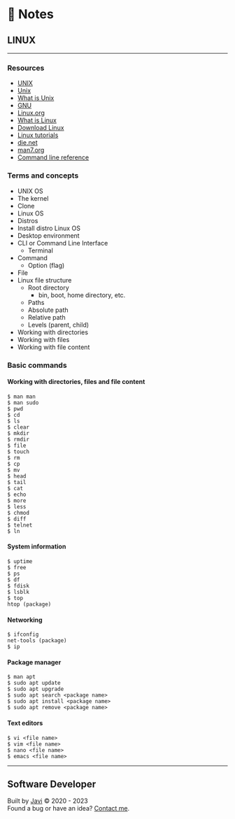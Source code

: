 # :memo: Notes
## LINUX
- - -
### Resources
* [UNIX](https://unix.org/)
* [Unix](https://en.wikipedia.org/wiki/Unix)
* [What is Unix](https://unix.org/what_is_unix.html)
* [GNU](https://www.gnu.org/home.en.html)
* [Linux.org](https://www.linux.org/)
* [What is Linux](https://www.linux.org/threads/what-is-linux.4106/)
* [Download Linux](https://www.linux.org/pages/download/)
* [Linux tutorials](https://www.linux.org/forums/#linux-tutorials.122)
* [die.net](https://www.die.net/)
* [man7.org](https://man7.org/)
* [Command line reference](https://ss64.com/)
### Terms and concepts
* UNIX OS
* The kernel
* Clone
* Linux OS
* Distros
* Install distro Linux OS
* Desktop environment
* CLI or Command Line Interface
  - Terminal
* Command
  - Option (flag)
* File
* Linux file structure
  * Root directory
    - bin, boot, home directory, etc.
   * Paths
    - Absolute path
    - Relative path
  - Levels (parent, child)
* Working with directories
* Working with files
* Working with file content
### Basic commands
#### Working with directories, files and file content
```
$ man man
$ man sudo
$ pwd
$ cd
$ ls
$ clear
$ mkdir
$ rmdir
$ file
$ touch
$ rm
$ cp
$ mv
$ head
$ tail
$ cat
$ echo
$ more
$ less
$ chmod
$ diff
$ telnet
$ ln
```
#### System information
```
$ uptime
$ free
$ ps
$ df
$ fdisk
$ lsblk
$ top
htop (package)
```
#### Networking
```
$ ifconfig
net-tools (package)
$ ip
```
#### Package manager
```
$ man apt
$ sudo apt update
$ sudo apt upgrade
$ sudo apt search <package name>
$ sudo apt install <package name>
$ sudo apt remove <package name>
```
#### Text editors
```
$ vi <file name>
$ vim <file name>
$ nano <file name>
$ emacs <file name>
```
- - -
## Software Developer
Built by [Javi](https://javierandres.dev) :copyright: 2020 - 2023  
Found a bug or have an idea? [Contact me](https://javierandres.dev).
